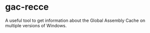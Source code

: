 # gac-recce
A useful tool to get information about the Global Assembly Cache on multiple versions of Windows.